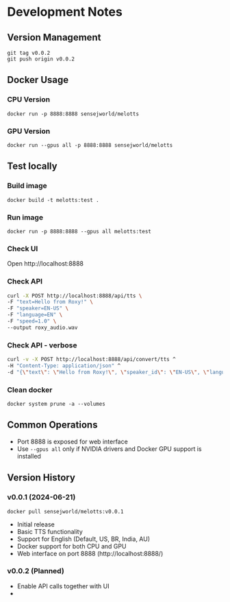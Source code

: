 # Development Notes

## Version Management
`git tag v0.0.2`  
`git push origin v0.0.2`

## Docker Usage
### CPU Version
`docker run -p 8888:8888 sensejworld/melotts`

### GPU Version
`docker run --gpus all -p 8888:8888 sensejworld/melotts`

## Test locally
### Build image  
`docker build -t melotts:test .`

### Run image  
`docker run -p 8888:8888 --gpus all melotts:test`

### Check UI
Open http://localhost:8888

### Check API
```bash
curl -X POST http://localhost:8888/api/tts \
-F "text=Hello from Roxy!" \
-F "speaker=EN-US" \
-F "language=EN" \
-F "speed=1.0" \
--output roxy_audio.wav
```

### Check API - verbose
```bash
curl -v -X POST http://localhost:8888/api/convert/tts ^
-H "Content-Type: application/json" ^
-d "{\"text\": \"Hello from Roxy!\", \"speaker_id\": \"EN-US\", \"language\": \"EN\", \"speed\": 1.0}"
```


### Clean docker
`docker system prune -a --volumes`

## Common Operations
- Port 8888 is exposed for web interface
- Use `--gpus all` only if NVIDIA drivers and Docker GPU support is installed

## Version History
### v0.0.1 (2024-06-21)
`docker pull sensejworld/melotts:v0.0.1`
- Initial release
- Basic TTS functionality
- Support for English (Default, US, BR, India, AU)
- Docker support for both CPU and GPU
- Web interface on port 8888 (http://localhost:8888/)


### v0.0.2 (Planned)
- Enable API calls together with UI
- 


